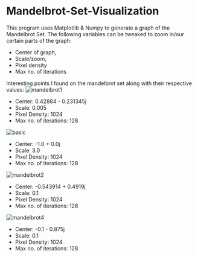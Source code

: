 # Mandelbrot-Set-Visualization
This program uses Matplotlib &amp; Numpy to generate a graph of the Mandelbrot Set. 
The following variables can be tweaked to zoom in/our certain parts of the graph: 
  * Center of graph,  
  * Scale/zoom,  
  * Pixel density
  * Max no. of iterations



Interesting points I found on the mandelbrot set along with their respective values:
![mandelbrot1](https://github.com/gauravd12345/Mandelbrot-Set-Visualization/assets/55636921/86072471-fe0d-4298-94ea-8a677355abad)
* Center: 0.42884 - 0.231345j 
* Scale: 0.005
* Pixel Density: 1024
* Max no. of iterations: 128



![basic](https://github.com/gauravd12345/Mandelbrot-Set-Visualization/assets/55636921/b79d8b87-6745-4cd0-8f48-5b32429113f6)
* Center: -1.0 + 0.0j
* Scale: 3.0
* Pixel Density: 1024
* Max no. of iterations: 128 



![mandelbrot2](https://github.com/gauravd12345/Mandelbrot-Set-Visualization/assets/55636921/29a34799-0f57-43ff-84db-5110fbc9775f)
* Center: -0.543914 + 0.4919j
* Scale: 0.1
* Pixel Density: 1024 
* Max no. of iterations: 128 


![mandelbrot4](https://github.com/gauravd12345/Mandelbrot-Set-Visualization/assets/55636921/e277ad7c-524e-4b0c-b0e9-ac045c4bc88d)
* Center: -0.1 - 0.875j
* Scale: 0.1
* Pixel Density: 1024
* Max no. of iterations: 128 

